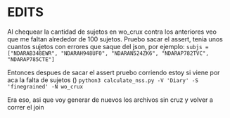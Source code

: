 # EDITS

Al chequear la cantidad de sujetos en wo_crux contra los anteriores veo que me faltan alrededor de 100 sujetos. Pruebo sacar el assert, tenia unos cuantos sujetos con errores que saque del json, por ejemplo:
`subjs = ["NDARAB348EWR", "NDARAH948UF0", "NDARAN524ZK6", "NDARAP782TVC", "NDARAP785CTE"]`

Entonces despues de sacar el assert pruebo corriendo estoy si viene por aca la falta de sujetos ()
`python3 calculate_nss.py -V 'Diary' -S 'finegrained' -N wo_crux `

Era eso, asi que voy generar de nuevos los archivos sin cruz y volver a correr el join

```

```